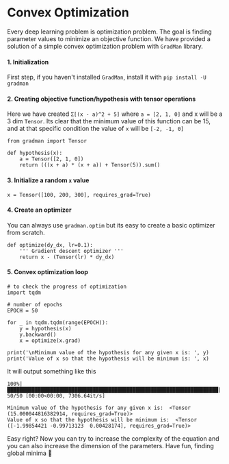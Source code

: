 # Convex Optimization 

Every deep learning problem is optimization problem. The goal is finding parameter values to minimize an objective function. We have provided a solution of a simple convex optimization problem with `GradMan` library.

#### 1. Initialization 
First step, if you haven't installed `GradMan`, install it with `pip install -U gradman`

#### 2. Creating objective function/hypothesis with tensor operations

Here we have created `Σ[(x - a)^2 + 5]` where `a = [2, 1, 0]` and x will be a 3 dim `Tensor`. Its clear that the minimum value of this function can be 15, and at that specific condition the value of `x` will be `[-2, -1, 0]`

```python3
from gradman import Tensor

def hypothesis(x):
    a = Tensor([2, 1, 0])
    return (((x + a) * (x + a)) + Tensor(5)).sum()
```

#### 3. Initialize a random `x` value

```python3
x = Tensor([100, 200, 300], requires_grad=True)
```

#### 4. Create an optimizer
You can always use `gradman.optim` but its easy to create a basic optimizer from scratch.

```python3
def optimize(dy_dx, lr=0.1):
    ''' Gradient descent optimizer '''
    return x - (Tensor(lr) * dy_dx)
```

#### 5. Convex optimization loop

```python3
# to check the progress of optimization
import tqdm 

# number of epochs
EPOCH = 50

for _ in tqdm.tqdm(range(EPOCH)):
    y = hypothesis(x)
    y.backward()
    x = optimize(x.grad)

print('\nMinimum value of the hypothesis for any given x is: ', y)
print('Value of x so that the hypothesis will be minimum is: ', x)
```
It will output something like this 
```
100%|█████████████████████████████████████████████████████████████████████| 50/50 [00:00<00:00, 7306.64it/s]

Minimum value of the hypothesis for any given x is:  <Tensor (15.000044816382914, requires_grad=True)>
Value of x so that the hypothesis will be minimum is:  <Tensor ([-1.99854421 -0.99713123  0.00428174], requires_grad=True)>
```
Easy right? Now you can try to increase the complexity of the equation and you can also increase the dimension of the parameters. Have fun, finding global minima 🐣
